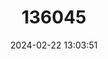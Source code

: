 ---
title: "136045"
category: "Nyctibatrachus minimus"
draft: false
date: 2024-02-22 13:03:51
languages:
  English: ["Miniature Wrinkled Fro", "Miniature Night Frog"]
---